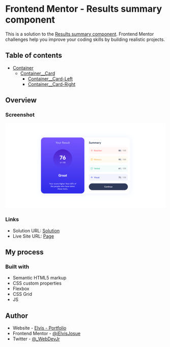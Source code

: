 # Frontend Mentor - Results summary component

This is a solution to the [Results summary component](https://www.frontendmentor.io/challenges/results-summary-component-CE_K6s0maV). Frontend Mentor challenges help you improve your coding skills by building realistic projects.

## Table of contents

- [Container](#Container)
  - [Container\_\_Card](#Container__Card)
    - [Container\_\_Card-Left](#Container__Card-Left)
    - [Container\_\_Card-Right](#Container__Card-Right)

## Overview

### Screenshot

![](./images/Solution.png)

### Links

- Solution URL: [Solution](https://github.com/iElvisJosue/FrontEnd-Mentor-Challenges/tree/main/results-summary-component-main)
- Live Site URL: [Page](https://ielvisjosue.github.io/FrontEnd-Mentor-Challenges/results-summary-component-main)

## My process

### Built with

- Semantic HTML5 markup
- CSS custom properties
- Flexbox
- CSS Grid
- JS

## Author

- Website - [Elvis - Portfolio](https://ielvisjosue.github.io/Portafolio/)
- Frontend Mentor - [@iElvisJosue](https://www.frontendmentor.io/profile/iElvisJosue)
- Twitter - [@\_WebDevJr](https://twitter.com/_WebDevJr)
